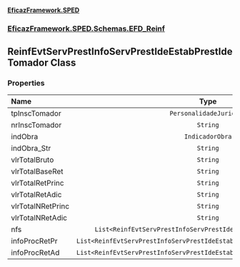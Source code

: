 #### [EficazFramework.SPED](EficazFrameworkSPED.md 'EficazFramework SPED')
### [EficazFramework.SPED.Schemas.EFD_Reinf](EficazFramework.SPED.Schemas.EFD_Reinf.md 'EficazFramework.SPED.Schemas.EFD_Reinf')

## ReinfEvtServPrestInfoServPrestIdeEstabPrestIdeTomador Class
### Properties

| Name | Type | |
| :--- | :---: | :--- |
| tpInscTomador | `PersonalidadeJuridica` |  |
| nrInscTomador | `String` |  |
| indObra | `IndicadorObra` |  |
| indObra_Str | `String` |  |
| vlrTotalBruto | `String` |  |
| vlrTotalBaseRet | `String` |  |
| vlrTotalRetPrinc | `String` |  |
| vlrTotalRetAdic | `String` |  |
| vlrTotalNRetPrinc | `String` |  |
| vlrTotalNRetAdic | `String` |  |
| nfs | `List<ReinfEvtServPrestInfoServPrestIdeEstabPrestIdeTomadorNfs>` |  |
| infoProcRetPr | `List<ReinfEvtServPrestInfoServPrestIdeEstabPrestIdeTomadorInfoProcRetPr>` |  |
| infoProcRetAd | `List<ReinfEvtServPrestInfoServPrestIdeEstabPrestIdeTomadorInfoProcRetAd>` |  |
